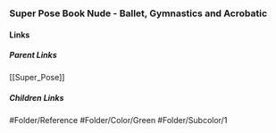 ### Super Pose Book Nude - Ballet, Gymnastics and Acrobatic
#### Links
##### Parent Links
[[Super_Pose]]
##### Children Links
#Folder/Reference
#Folder/Color/Green
#Folder/Subcolor/1
